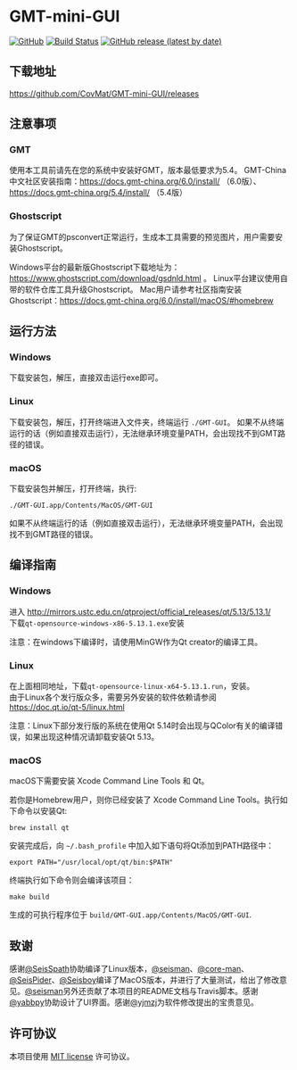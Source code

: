 # GMT-mini-GUI

[![GitHub](https://img.shields.io/github/license/CovMat/GMT-mini-GUI)](https://github.com/CovMat/GMT-mini-GUI/blob/master/LICENSE)
[![Build Status](https://travis-ci.org/CovMat/GMT-mini-GUI.svg?branch=master)](https://travis-ci.org/CovMat/GMT-mini-GUI)
[![GitHub release (latest by date)](https://img.shields.io/github/v/release/CovMat/GMT-mini-GUI)](https://github.com/CovMat/GMT-mini-GUI/releases)

## 下载地址

https://github.com/CovMat/GMT-mini-GUI/releases

## 注意事项

### GMT

使用本工具前请先在您的系统中安装好GMT，版本最低要求为5.4。
GMT-China中文社区安装指南：https://docs.gmt-china.org/6.0/install/ （6.0版）、https://docs.gmt-china.org/5.4/install/ （5.4版）

### Ghostscript

为了保证GMT的psconvert正常运行，生成本工具需要的预览图片，用户需要安装Ghostscript。

Windows平台的最新版Ghostscript下载地址为：https://www.ghostscript.com/download/gsdnld.html 。
Linux平台建议使用自带的软件仓库工具升级Ghostscript。
Mac用户请参考社区指南安装Ghostscript：https://docs.gmt-china.org/6.0/install/macOS/#homebrew

## 运行方法

### Windows

下载安装包，解压，直接双击运行exe即可。

### Linux

下载安装包，解压，打开终端进入文件夹，终端运行 `./GMT-GUI`。
如果不从终端运行的话（例如直接双击运行），无法继承环境变量PATH，会出现找不到GMT路径的错误。

### macOS

下载安装包并解压，打开终端，执行:
```
./GMT-GUI.app/Contents/MacOS/GMT-GUI
```
如果不从终端运行的话（例如直接双击运行），无法继承环境变量PATH，会出现找不到GMT路径的错误。

## 编译指南

### Windows

进入 http://mirrors.ustc.edu.cn/qtproject/official_releases/qt/5.13/5.13.1/  
下载`qt-opensource-windows-x86-5.13.1.exe`安装

注意：在windows下编译时，请使用MinGW作为Qt creator的编译工具。

### Linux

在上面相同地址，下载`qt-opensource-linux-x64-5.13.1.run`，安装。  
由于Linux各个发行版众多，需要另外安装的软件依赖请参阅 https://doc.qt.io/qt-5/linux.html

注意：Linux下部分发行版的系统在使用Qt 5.14时会出现与QColor有关的编译错误，如果出现这种情况请卸载安装Qt 5.13。

### macOS

macOS下需要安装 Xcode Command Line Tools 和 Qt。

若你是Homebrew用户，则你已经安装了 Xcode Command Line Tools。执行如下命令以安装Qt:
```
brew install qt
```

安装完成后，向 `~/.bash_profile` 中加入如下语句将Qt添加到PATH路径中：
```
export PATH="/usr/local/opt/qt/bin:$PATH"
```

终端执行如下命令则会编译该项目：
```
make build
```
生成的可执行程序位于 `build/GMT-GUI.app/Contents/MacOS/GMT-GUI`.


## 致谢

感谢[@SeisSpath](https://github.com/SeisSpath)协助编译了Linux版本，[@seisman](https://github.com/seisman)、[@core-man](https://github.com/core-man)、[@SeisPider](https://github.com/SeisPider)、[@Seisboy](https://github.com/Seisboy)编译了MacOS版本，并进行了大量测试，给出了修改意见。[@seisman](https://github.com/seisman)另外还贡献了本项目的README文档与Travis脚本。感谢[@yabbpy](https://github.com/yabbpy)协助设计了UI界面。感谢[@yjmzj](https://github.com/yjmzj)为软件修改提出的宝贵意见。

## 许可协议

本项目使用 [MIT license](LICENSE) 许可协议。